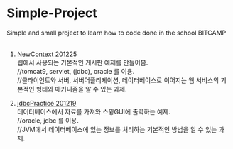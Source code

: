 # Simple-Project
Simple and small project to learn how to code done in the school BITCAMP<br>
<br>
  1. <a href='https://velog.io/@betweenhj702/%EA%B8%B0%EC%B4%88%EC%A0%81%EC%9D%B8-%EA%B2%8C%EC%8B%9C%ED%8C%90-%EB%A7%8C%EB%93%A4%EA%B8%B0'> NewContext 201225<br> </a>
    웹에서 사용되는 기본적인 게시판 예제를 만들어봄.<br>
      //tomcat9, servlet, (jdbc), oracle 를 이용.<br>
      //클라이언트와 서버, 서버어플리케이션, 데이터베이스로 이어지는 웹 서비스의 기본적인 형태와 매커니즘을 알 수 있는 과제.<br>
      
  2. <a href='https://velog.io/@betweenhj702/JVM%EC%97%90%EC%84%9C-DB%EC%9D%98-%EC%A0%95%EB%B3%B4%EC%B2%98%EB%A6%AC'> jdbcPractice 201219<br> </a>
    데이터베이스에서 자료를 가져와 스윙GUI에 출력하는 예제.<br>
    //oracle, jdbc 를 이용.<br>
    //JVM에서 데이터베이스에 있는 정보를 처리하는 기본적인 방법을 알 수 있는 과제.<br>
    
